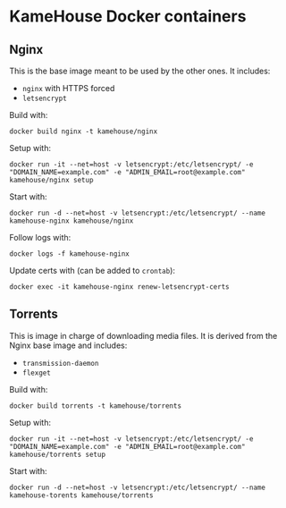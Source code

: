 # KameHouse Docker containers

## Nginx

This is the base image meant to be used by the other ones. It includes:

* `nginx` with HTTPS forced
* `letsencrypt`

Build with:
```shell
docker build nginx -t kamehouse/nginx
```

Setup with:
```shell
docker run -it --net=host -v letsencrypt:/etc/letsencrypt/ -e "DOMAIN_NAME=example.com" -e "ADMIN_EMAIL=root@example.com" kamehouse/nginx setup
```

Start with:
```shell
docker run -d --net=host -v letsencrypt:/etc/letsencrypt/ --name kamehouse-nginx kamehouse/nginx
```

Follow logs with:
```shell
docker logs -f kamehouse-nginx
```

Update certs with (can be added to `crontab`):
```shell
docker exec -it kamehouse-nginx renew-letsencrypt-certs
```

## Torrents

This is image in charge of downloading media files. It is derived from the Nginx base image and includes:

* `transmission-daemon`
* `flexget`

Build with:
```shell
docker build torrents -t kamehouse/torrents
```

Setup with:
```shell
docker run -it --net=host -v letsencrypt:/etc/letsencrypt/ -e "DOMAIN_NAME=example.com" -e "ADMIN_EMAIL=root@example.com" kamehouse/torrents setup
```

Start with:
```shell
docker run -d --net=host -v letsencrypt:/etc/letsencrypt/ --name kamehouse-torents kamehouse/torrents
```
